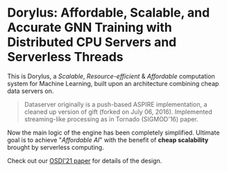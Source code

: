 # Dorylus: Affordable, Scalable, and Accurate GNN Training with Distributed CPU Servers and Serverless Threads

This is Dorylus, a *Scalable*, *Resource-efficient* & *Affordable*
computation system for Machine Learning,
built upon an architecture combining cheap data servers on.

> Dataserver originally is a push-based ASPIRE implementation, a cleaned up version of gift (forked on July 06, 2016). Implemented streaming-like processing as in Tornado (SIGMOD'16) paper.

Now the main logic of the engine has been completely simplified. Ultimate goal is to achieve "*Affordable AI*" with the benefit of **cheap scalability** brought by serverless computing.

Check out our [OSDI'21 paper](http://web.cs.ucla.edu/~harryxu/papers/dorylus-osdi21.pdf) for details of the design. 
